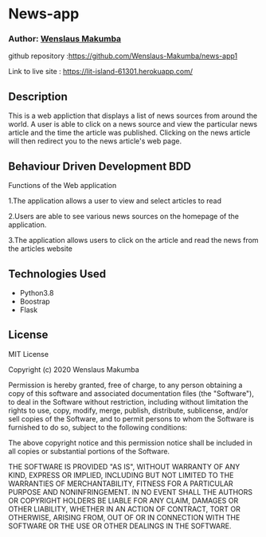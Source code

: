 # News-app 

### Author: [Wenslaus Makumba](https://github.com/Wenslaus-Makumba/news-app1)

 github repository :https://github.com/Wenslaus-Makumba/news-app1

Link to live site : https://lit-island-61301.herokuapp.com/
## Description

This is a web appliction that displays a list of news sources from around the world. A user is able to click on a news source and view the particular news article and the time the article was published. Clicking on the news article  will then redirect you to the news article's web page.


## Behaviour Driven Development BDD

Functions of the Web application

1.The application allows a user to view and select articles to read

2.Users are able to see various news sources on the homepage of the application.

3.The application allows users to click on the article and read the news from the articles website


## Technologies Used

* Python3.8
* Boostrap
* Flask

## License

MIT License

Copyright (c) 2020 Wenslaus Makumba

Permission is hereby granted, free of charge, to any person obtaining a copy of this software and associated documentation files (the "Software"), to deal in the Software without restriction, including without limitation the rights to use, copy, modify, merge, publish, distribute, sublicense, and/or sell copies of the Software, and to permit persons to whom the Software is furnished to do so, subject to the following conditions:

The above copyright notice and this permission notice shall be included in all copies or substantial portions of the Software.

THE SOFTWARE IS PROVIDED "AS IS", WITHOUT WARRANTY OF ANY KIND, EXPRESS OR IMPLIED, INCLUDING BUT NOT LIMITED TO THE WARRANTIES OF MERCHANTABILITY, FITNESS FOR A PARTICULAR PURPOSE AND NONINFRINGEMENT. IN NO EVENT SHALL THE AUTHORS OR COPYRIGHT HOLDERS BE LIABLE FOR ANY CLAIM, DAMAGES OR OTHER LIABILITY, WHETHER IN AN ACTION OF CONTRACT, TORT OR OTHERWISE, ARISING FROM, OUT OF OR IN CONNECTION WITH THE SOFTWARE OR THE USE OR OTHER DEALINGS IN THE SOFTWARE.
